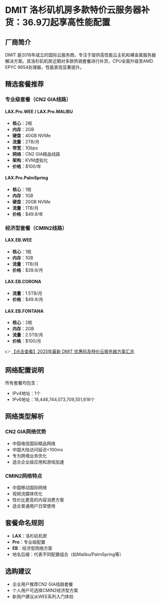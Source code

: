 # DMIT 洛杉矶机房多款特价云服务器补货：36.9刀起享高性能配置

## 厂商简介

DMIT 是2018年成立的国际云服务商，专注于提供高性能云主机和裸金属服务器解决方案。其洛杉矶机房近期对多款热销套餐进行补货，CPU全面升级至AMD EPYC 9654处理器，性能表现显著提升。

## 精选套餐推荐

### 专业级套餐（CN2 GIA线路）

#### LAX.Pro.WEE / LAX.Pro.MALIBU
- **核心**：2核
- **内存**：2GB
- **硬盘**：40GB NVMe
- **流量**：2TB/月
- **带宽**：1Gbps
- **网络**：CN2 GIA精品线路
- **架构**：KVM虚拟化
- **价格**：$100/年

#### LAX.Pro.PalmSpring
- **核心**：1核
- **内存**：1GB
- **硬盘**：20GB NVMe
- **流量**：1TB/月
- **价格**：$49.9/年

### 经济型套餐（CMIN2线路）

#### LAX.EB.WEE
- **核心**：1核
- **内存**：1GB
- **流量**：1TB/月
- **价格**：$39.9/月

#### LAX.EB.CORONA
- **流量**：1.5TB/月
- **价格**：$49.9/月

#### LAX.EB.FONTANA
- **核心**：2核
- **内存**：2GB
- **流量**：2.5TB/月
- **价格**：$100/月

👉 [【点击查看】2025年最新 DMIT 优惠码及特价云服务器方案汇总](https://bit.ly/dmit_coupon)

## 网络配置说明
所有套餐均包含：
- IPv4地址：1个
- IPv6地址：18,446,744,073,709,551,616个

## 网络类型解析

### CN2 GIA网络优势
- 中国电信国际精品网络
- 中国大陆访问延迟<100ms
- 专为跨境业务优化
- 适合企业级应用和游戏加速

### CMIN2网络特点
- 中国移动国际网络
- 视频流媒体优化
- 性价比更高的内容消费方案
- 适合普通用户日常使用

## 套餐命名规则
- **LAX**：洛杉矶机房
- **Pro**：专业级配置
- **EB**：经济型网络方案
- 地名后缀：代表不同配置组合（如Malibu/PalmSpring等）

## 选购建议
- 企业用户推荐CN2 GIA线路套餐
- 个人用户可选择CMIN2经济型方案
- 新用户建议从WEE系列入门体验